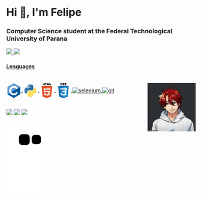 <h1 align="left">Hi 👋, I'm Felipe</h1>
<h3 align="left">Computer Science student at the Federal Technological University of Parana</h3>

<div>
  <a href="https://github.com/felipolis">
  <img height="180em" src="https://github-readme-stats.vercel.app/api?username=felipolis&show_icons=true&theme=onedark&include_all_commits=true&count_private=true"/>
  <img height="180em" src="https://github-readme-stats.vercel.app/api/top-langs/?username=felipolis&layout=compact&langs_count=16&theme=onedark"/>
<div>

  <h4 align="left">Lenguages</h4>
  
<div style="display: inline_block"><br>
  <img align="center" alt="c" height="40" width="40" src="https://raw.githubusercontent.com/devicons/devicon/master/icons/c/c-original.svg">
  <img align="center" alt="python" height="40" width="40" src="https://raw.githubusercontent.com/devicons/devicon/master/icons/python/python-original.svg">
  <img align="center" alt="html5" height="40" width="40" src="https://raw.githubusercontent.com/devicons/devicon/master/icons/html5/html5-original-wordmark.svg">
  <img align="center" alt="css3" height="40" width="40" src="https://raw.githubusercontent.com/devicons/devicon/master/icons/css3/css3-original-wordmark.svg">
  <img align="center" alt="selenium" height="40" width="40" src="https://raw.githubusercontent.com/detain/svg-logos/780f25886640cef088af994181646db2f6b1a3f8/svg/selenium-logo.svg">
  <img align="center" alt="git" height="40" width="40" src="https://www.vectorlogo.zone/logos/git-scm/git-scm-icon.svg">
  <img align="right" alt="Rafa-yoda" height="128" width="128" src="https://github.com/felipolis/felipolis/blob/main/meuavatar.gif">
</div>

  ##

<div> 
  <a href="https://www.instagram.com/felipeacmendes/" target="_blank"><img src="https://img.shields.io/badge/-Instagram-%23E4405F?style=for-the-badge&logo=instagram&logoColor=white" target="_blank"></a>
  <a href = "mailto: felipecunhamendes@gmail.com"><img src="https://img.shields.io/badge/-Gmail-%23333?style=for-the-badge&logo=gmail&logoColor=white" target="_blank"></a>
  <a href="https://www.linkedin.com/in/felipeacmendes/" target="_blank"><img src="https://img.shields.io/badge/-LinkedIn-%230077B5?style=for-the-badge&logo=linkedin&logoColor=white" target="_blank"></a>
  
  ![Snake animation](https://github.com/felipolis/felipolis/blob/output/github-contribution-grid-snake.svg)
</div>

